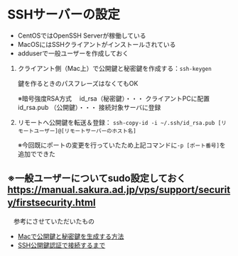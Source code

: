 # SSHサーバーの設定
- CentOSではOpenSSH Serverが稼働している
- MacOSにはSSHクライアントがインストールされている
- adduserで一般ユーザーを作成しておく
　　
1. クライアント側（Mac上）で公開鍵と秘密鍵を作成する：`ssh-keygen`

    鍵を作るときのパスフレーズはなくてもOK
  
    ※暗号強度RSA方式　
    id_rsa（秘密鍵）・・・ クライアントPCに配置
    id_rsa.pub （公開鍵）・・・ 接続対象サーバに登録　　
    　　
    　　
2. リモートへ公開鍵を転送＆登録：
    `ssh-copy-id -i ~/.ssh/id_rsa.pub [リモートユーザー]@[リモートサーバーのホスト名]`
  
    ※今回既にポートの変更を行っていたため上記コマンドに`-p [ポート番号]`を追加でできた　　
   　　
     
※一般ユーザーについてsudo設定しておく  
https://manual.sakura.ad.jp/vps/support/security/firstsecurity.html
　　
---
　参考にさせていただいたもの
- [Macで公開鍵と秘密鍵を生成する方法](https://qiita.com/wakahara3/items/52094d476774f3a2f619)
- [SSH公開鍵認証で接続するまで](https://qiita.com/kazokmr/items/754169cfa996b24fcbf5)
